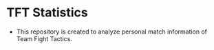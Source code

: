 # TFT Statistics

- This repository is created to analyze personal match information of Team Fight Tactics.
